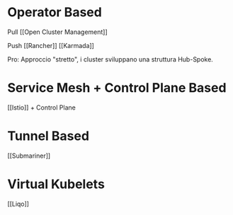
# Operator Based
Pull
[[Open Cluster Management]]

Push
[[Rancher]]
[[Karmada]]

Pro:
Approccio "stretto", i cluster sviluppano una struttura Hub-Spoke. 

# Service Mesh + Control Plane Based
[[Istio]] + Control Plane
 
# Tunnel Based
[[Submariner]]

# Virtual Kubelets
[[Liqo]]

